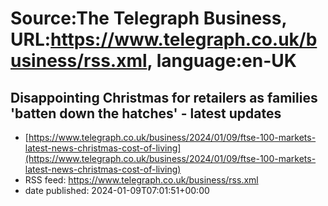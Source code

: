 # Source:The Telegraph Business, URL:https://www.telegraph.co.uk/business/rss.xml, language:en-UK

## Disappointing Christmas for retailers as families 'batten down the hatches' - latest updates
 - [https://www.telegraph.co.uk/business/2024/01/09/ftse-100-markets-latest-news-christmas-cost-of-living](https://www.telegraph.co.uk/business/2024/01/09/ftse-100-markets-latest-news-christmas-cost-of-living)
 - RSS feed: https://www.telegraph.co.uk/business/rss.xml
 - date published: 2024-01-09T07:01:51+00:00



